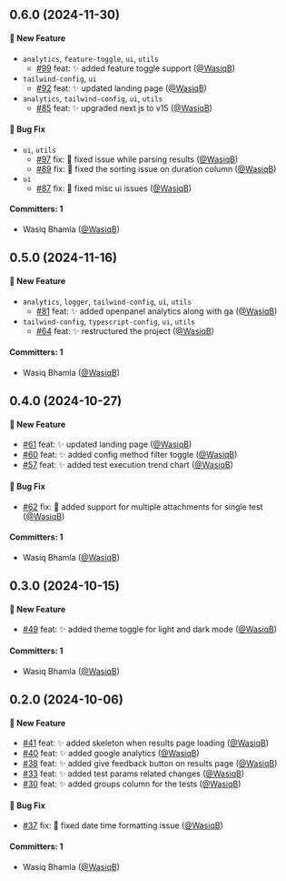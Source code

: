 




## 0.6.0 (2024-11-30)

#### :rocket: New Feature
* `analytics`, `feature-toggle`, `ui`, `utils`
  * [#99](https://github.com/WasiqB/ultra-reporter-app/pull/99) feat: :sparkles: added feature toggle support ([@WasiqB](https://github.com/WasiqB))
* `tailwind-config`, `ui`
  * [#92](https://github.com/WasiqB/ultra-reporter-app/pull/92) feat: :sparkles: updated landing page ([@WasiqB](https://github.com/WasiqB))
* `analytics`, `tailwind-config`, `ui`, `utils`
  * [#85](https://github.com/WasiqB/ultra-reporter-app/pull/85) feat: :sparkles: upgraded next js to v15 ([@WasiqB](https://github.com/WasiqB))

#### :bug: Bug Fix
* `ui`, `utils`
  * [#97](https://github.com/WasiqB/ultra-reporter-app/pull/97) fix: :bug: fixed issue while parsing results ([@WasiqB](https://github.com/WasiqB))
  * [#89](https://github.com/WasiqB/ultra-reporter-app/pull/89) fix: :bug: fixed the sorting issue on duration column ([@WasiqB](https://github.com/WasiqB))
* `ui`
  * [#87](https://github.com/WasiqB/ultra-reporter-app/pull/87) fix: :bug: fixed misc ui issues ([@WasiqB](https://github.com/WasiqB))

#### Committers: 1
- Wasiq Bhamla ([@WasiqB](https://github.com/WasiqB))

## 0.5.0 (2024-11-16)

#### :rocket: New Feature
* `analytics`, `logger`, `tailwind-config`, `ui`, `utils`
  * [#81](https://github.com/WasiqB/ultra-reporter-app/pull/81) feat: :sparkles: added openpanel analytics along with ga ([@WasiqB](https://github.com/WasiqB))
* `tailwind-config`, `typescript-config`, `ui`, `utils`
  * [#64](https://github.com/WasiqB/ultra-reporter-app/pull/64) feat: :sparkles: restructured the project ([@WasiqB](https://github.com/WasiqB))

#### Committers: 1
- Wasiq Bhamla ([@WasiqB](https://github.com/WasiqB))

## 0.4.0 (2024-10-27)

#### :rocket: New Feature
* [#61](https://github.com/WasiqB/ultra-reporter-app/pull/61) feat: :sparkles: updated landing page ([@WasiqB](https://github.com/WasiqB))
* [#60](https://github.com/WasiqB/ultra-reporter-app/pull/60) feat: :sparkles: added config method filter toggle ([@WasiqB](https://github.com/WasiqB))
* [#57](https://github.com/WasiqB/ultra-reporter-app/pull/57) feat: :sparkles: added test execution trend chart ([@WasiqB](https://github.com/WasiqB))

#### :bug: Bug Fix
* [#62](https://github.com/WasiqB/ultra-reporter-app/pull/62) fix: :bug: added support for multiple attachments for single test ([@WasiqB](https://github.com/WasiqB))

#### Committers: 1
- Wasiq Bhamla ([@WasiqB](https://github.com/WasiqB))

## 0.3.0 (2024-10-15)

#### :rocket: New Feature

- [#49](https://github.com/WasiqB/ultra-reporter-app/pull/49) feat: :sparkles: added theme toggle for light and dark mode ([@WasiqB](https://github.com/WasiqB))

#### Committers: 1

- Wasiq Bhamla ([@WasiqB](https://github.com/WasiqB))

## 0.2.0 (2024-10-06)

#### :rocket: New Feature

- [#41](https://github.com/WasiqB/ultra-reporter-app/pull/41) feat: :sparkles: added skeleton when results page loading ([@WasiqB](https://github.com/WasiqB))
- [#40](https://github.com/WasiqB/ultra-reporter-app/pull/40) feat: :sparkles: added google analytics ([@WasiqB](https://github.com/WasiqB))
- [#38](https://github.com/WasiqB/ultra-reporter-app/pull/38) feat: :sparkles: added give feedback button on results page ([@WasiqB](https://github.com/WasiqB))
- [#33](https://github.com/WasiqB/ultra-reporter-app/pull/33) feat: :sparkles: added test params related changes ([@WasiqB](https://github.com/WasiqB))
- [#30](https://github.com/WasiqB/ultra-reporter-app/pull/30) feat: :sparkles: added groups column for the tests ([@WasiqB](https://github.com/WasiqB))

#### :bug: Bug Fix

- [#37](https://github.com/WasiqB/ultra-reporter-app/pull/37) fix: :bug: fixed date time formatting issue ([@WasiqB](https://github.com/WasiqB))

#### Committers: 1

- Wasiq Bhamla ([@WasiqB](https://github.com/WasiqB))
